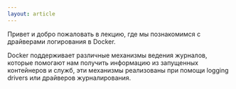 ```yaml
---
layout: article
---
```

Привет и добро пожаловать в лекцию, где мы познакомимся с драйверами логирования в Docker.

Docker поддерживает различные механизмы ведения журналов, которые помогают нам получить информацию из запущенных контейнеров и служб, эти механизмы реализованы при помощи logging drivers или драйверов журналирования.
